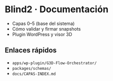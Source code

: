 # Blind2 · Documentación
- Capas 0–5 (base del sistema)
- Cómo validar y firmar snapshots
- Plugin WordPress y visor 3D

## Enlaces rápidos
- `apps/wp-plugin/G3D-Flow-Orchestrator/`
- `packages/schemas/`
- `docs/CAPAS-INDEX.md`

